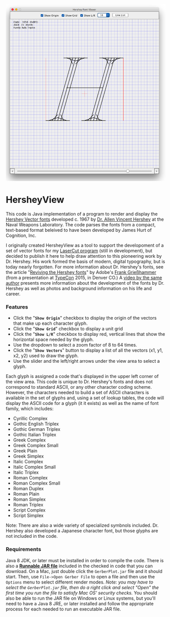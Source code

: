 <p align="center"><img src="https://github.com/wholder/HersheyView/blob/master/images/HersheyView%20Screenshot.png"></p>

# HersheyView
This code is Java implementation of a program to render and display the [Hershey Vector fonts](https://en.wikipedia.org/wiki/Hershey_fonts) developed c. 1967 by [Dr. Allen Vincent Hershey](http://iagenweb.org/boards/jefferson/obituaries/index.cgi?read=56609) at the Naval Weapons Laboratory.  The code parses the fonts from a compact, text-based format beleived to have been developed by James Hurt of Cognition, Inc.

I originally created HersheyView as a tool to support the developoment of a set of vector fonts for my [LaserCut program](https://github.com/wholder/LaserCut) (still in development), but decided to publish it here to help draw attention to this pioneering work by Dr. Hershey.  His work formed the basis of modern, digital typography, but is today nearly forgotten.  For more information about Dr. Hershey's fonts, see the article "[Reviving the Hershey fonts](https://lwn.net/Articles/654819/)" by Adobe's [Frank Grießhammer](https://www.adobe.com/products/type/font-designers/frank-griesshammer.html) (from a presentation at [TypeCon](http://www.typecon.com/) 2015, in Denver CO.)  A [video by the same author](https://vimeo.com/178015110) presents more information about the development of the fonts by Dr. Hershey as well as photos and background information on his life and career.

### Features
 - Click the "**`Show Origin`**" checkbox to display the origin of the vectors that make up each character glyph.
 - Click the "**`Show Grid`**" checkbox to display a unit grid
 - Click the "**`Show L/R`**" checkbox to display red, vertical lines that show the horizontal space needed by the glyph.
 - Use the dropdown to select a zoom factor of 8 to 64 times.
 - Click the "**`Show Vectors`**" button to display a list of all the vectors (x1, y1, x2, y2) used to draw the glyph.
 - Use the slider and the left/right arrows under the view area to select a glyph.

Each glyph is assigned a code that's displayed in the upper left corner of the view area.  This code is unique to Dr. Hershey's fonts and does not correspond to standard ASCII, or any other character coding scheme.  However, the characters needed to build a set of ASCII characters is available in the set of glyphs and, using a set of lookup tables, the code will display the ASCII code for a glyph (it it exists) as well as the name of font family, which includes:

 - Cyrillic Complex
 - Gothic English Triplex
 - Gothic German Triplex
 - Gothic Italian Triplex
 - Greek Complex
 - Greek Complex Small
 - Greek Plain
 - Greek Simplex
 - Italic Complex
 - Italic Complex Small
 - Italic Triplex
 - Roman Complex
 - Roman Complex Small
 - Roman Duplex
 - Roman Plain
 - Roman Simplex
 - Roman Triplex
 - Script Complex
 - Script Simplex
 
Note: There are also a wide variety of specialized symbnols included.   Dr. Hershey also developed a Japanese character font, but those glyphs are not included in the code.
### Requirements
Java 8 JDK, or later must be installed in order to compile the code.  There is also a [**Runnable JAR file**](https://github.com/wholder/HersheyView/tree/master/out/artifacts/HersheyView_jar) included in the checked in code that you can download.   On a Mac, just double click the `GerberPlot.jar` file and it should start.  Then, use `File->Open Gerber File` to open a file and then use the `Options` menu to select different render modes.  _Note: you may have to select the `GerberPlot.jar` file, then do a right click and select "Open" the first time you run the file to satisfy Mac OS' security checks._  You should also be able to run the JAR file on Windows or Linux systems, but you'll need to have a Java 8 JRE, or later installed and follow the appropriate process for each needed to run an executable JAR file.
